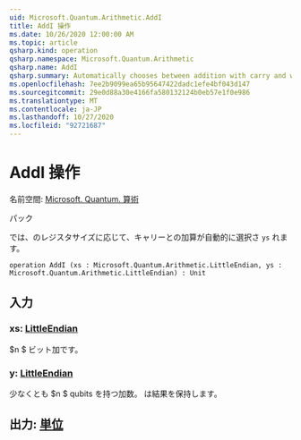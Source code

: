 ```yaml
---
uid: Microsoft.Quantum.Arithmetic.AddI
title: AddI 操作
ms.date: 10/26/2020 12:00:00 AM
ms.topic: article
qsharp.kind: operation
qsharp.namespace: Microsoft.Quantum.Arithmetic
qsharp.name: AddI
qsharp.summary: Automatically chooses between addition with carry and without, depending on the register size of `ys`.
ms.openlocfilehash: 7ee2b9099ea65b95647422dadc1efe4bf043d147
ms.sourcegitcommit: 29e0d88a30e4166fa580132124b0eb57e1f0e986
ms.translationtype: MT
ms.contentlocale: ja-JP
ms.lasthandoff: 10/27/2020
ms.locfileid: "92721687"
---
```

# <a name="addi-operation"></a>AddI 操作

名前空間: [Microsoft. Quantum. 算術](xref:Microsoft.Quantum.Arithmetic)

パック [](https://nuget.org/packages/)


では、のレジスタサイズに応じて、キャリーとの加算が自動的に選択さ `ys` れます。

```qsharp
operation AddI (xs : Microsoft.Quantum.Arithmetic.LittleEndian, ys : Microsoft.Quantum.Arithmetic.LittleEndian) : Unit
```


## <a name="input"></a>入力

### <a name="xs--littleendian"></a>xs: [LittleEndian](xref:Microsoft.Quantum.Arithmetic.LittleEndian)

$n $ ビット加です。


### <a name="ys--littleendian"></a>y: [LittleEndian](xref:Microsoft.Quantum.Arithmetic.LittleEndian)

少なくとも $n $ qubits を持つ加数。 は結果を保持します。



## <a name="output--unit"></a>出力: [単位](xref:microsoft.quantum.lang-ref.unit)

